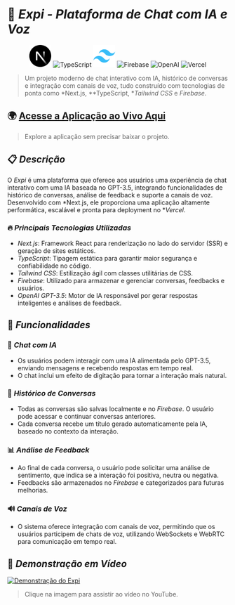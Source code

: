# 🚀 *Expi - Plataforma de Chat com IA e Voz*

<p align="center">
<img src="https://raw.githubusercontent.com/devicons/devicon/6910f0503efdd315c8f9b858234310c06e04d9c0/icons/nextjs/nextjs-original.svg" alt="Next.js" width="50" height="50" />
<img src="https://cdn.jsdelivr.net/gh/devicons/devicon/icons/typescript/typescript-original.svg" alt="TypeScript" width="50" height="50" />
<img src="https://raw.githubusercontent.com/devicons/devicon/6910f0503efdd315c8f9b858234310c06e04d9c0/icons/tailwindcss/tailwindcss-original.svg" alt="TailwindCSS" width="50" height="50" />
<img src="https://cdn.jsdelivr.net/gh/devicons/devicon/icons/firebase/firebase-plain.svg" alt="Firebase" width="50" height="50" />
<img src="https://freelogopng.com/images/all_img/1681039182chatgpt-logo-with-name.png" alt="OpenAI" width="100" height="35" />
<img src="https://media.licdn.com/dms/image/v2/D4E16AQH9QEcrhbmzXg/profile-displaybackgroundimage-shrink_200_800/profile-displaybackgroundimage-shrink_200_800/0/1711762502964?e=2147483647&v=beta&t=gSt2G3W64yJgb1Iglr3HWeLF14c2p0ZEJ2MjRs-3UVw" alt="Vercel" width="100" height="40" />
</p>

> Um projeto moderno de chat interativo com IA, histórico de conversas e integração com canais de voz, tudo construído com tecnologias de ponta como *Next.js, **TypeScript, **Tailwind CSS* e *Firebase*.

## 🌍 **[Acesse a Aplicação ao Vivo Aqui](https://expi-five.vercel.app/)**

> Explore a aplicação sem precisar baixar o projeto.

## 📋 *Descrição*

O *Expi* é uma plataforma que oferece aos usuários uma experiência de chat interativo com uma IA baseada no GPT-3.5, integrando funcionalidades de histórico de conversas, análise de feedback e suporte a canais de voz. Desenvolvido com *Next.js, ele proporciona uma aplicação altamente performática, escalável e pronta para deployment no **Vercel*.

### 🔥 *Principais Tecnologias Utilizadas*

- *Next.js*: Framework React para renderização no lado do servidor (SSR) e geração de sites estáticos.
- *TypeScript*: Tipagem estática para garantir maior segurança e confiabilidade no código.
- *Tailwind CSS*: Estilização ágil com classes utilitárias de CSS.
- *Firebase*: Utilizado para armazenar e gerenciar conversas, feedbacks e usuários.
- *OpenAI GPT-3.5*: Motor de IA responsável por gerar respostas inteligentes e análises de feedback.

## 🚀 *Funcionalidades*

### 💬 *Chat com IA*
- Os usuários podem interagir com uma IA alimentada pelo GPT-3.5, enviando mensagens e recebendo respostas em tempo real.
- O chat inclui um efeito de digitação para tornar a interação mais natural.

### 📝 *Histórico de Conversas*
- Todas as conversas são salvas localmente e no *Firebase*. O usuário pode acessar e continuar conversas anteriores.
- Cada conversa recebe um título gerado automaticamente pela IA, baseado no contexto da interação.

### 📊 *Análise de Feedback*
- Ao final de cada conversa, o usuário pode solicitar uma análise de sentimento, que indica se a interação foi positiva, neutra ou negativa.
- Feedbacks são armazenados no *Firebase* e categorizados para futuras melhorias.

### 🔊 *Canais de Voz*
- O sistema oferece integração com canais de voz, permitindo que os usuários participem de chats de voz, utilizando WebSockets e WebRTC para comunicação em tempo real.

## 🎥 *Demonstração em Vídeo*

[![Demonstração do Expi](https://img.youtube.com/vi/pLGkIArwvng/0.jpg)](https://www.youtube.com/watch?v=pLGkIArwvng)

> Clique na imagem para assistir ao vídeo no YouTube.
